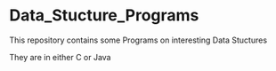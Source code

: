 # Data_Stucture_Programs

This repository contains some Programs on interesting Data Stuctures

They are in either C or Java
